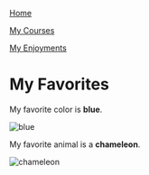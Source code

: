 [Home](/README.md)

[My Courses](/CoursesFall22.md)

[My Enjoyments](/Enjoyment.md)

# My Favorites

My favorite color is **blue**.

![blue](https://htmlcolorcodes.com/assets/images/colors/baby-blue-color-solid-background-1920x1080.png)

My favorite animal is a **chameleon**.

![chameleon](https://www.thesprucepets.com/thmb/-QTn07Dcbk51mlkK9iaGyvYBOgs=/2000x1210/filters:no_upscale():max_bytes(150000):strip_icc()/GettyImages-969103888-5c44a97fc9e77c0001901f03.jpg)

